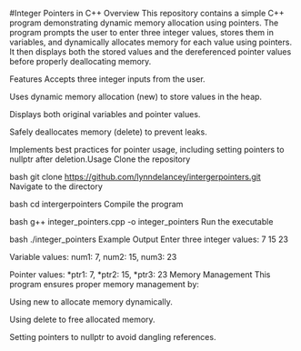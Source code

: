 #Integer Pointers in C++
Overview
This repository contains a simple C++ program demonstrating dynamic memory allocation using pointers. The program prompts the user to enter three integer values, stores them in variables, and dynamically allocates memory for each value using pointers. It then displays both the stored values and the dereferenced pointer values before properly deallocating memory.

Features
Accepts three integer inputs from the user.

Uses dynamic memory allocation (new) to store values in the heap.

Displays both original variables and pointer values.

Safely deallocates memory (delete) to prevent leaks.

Implements best practices for pointer usage, including setting pointers to nullptr after deletion.Usage
Clone the repository

bash
git clone https://github.com/lynndelancey/intergerpointers.git
Navigate to the directory

bash
cd intergerpointers
Compile the program

bash
g++ integer_pointers.cpp -o integer_pointers
Run the executable

bash
./integer_pointers
Example Output
Enter three integer values: 7 15 23

Variable values:
num1: 7, num2: 15, num3: 23

Pointer values:
*ptr1: 7, *ptr2: 15, *ptr3: 23
Memory Management
This program ensures proper memory management by:

Using new to allocate memory dynamically.

Using delete to free allocated memory.

Setting pointers to nullptr to avoid dangling references.


